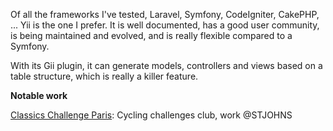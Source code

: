 Of all the frameworks I've tested, Laravel, Symfony, CodeIgniter, CakePHP, ... Yii is the one I prefer. It is well documented, has a good user community, is being maintained and evolved, and is really flexible compared to a Symfony.

With its Gii plugin, it can generate models, controllers and views based on a table structure, which is really a killer feature.

**Notable work**

[Classics Challenge Paris](http://classics-challenge.cc): Cycling challenges club, work @STJOHNS
